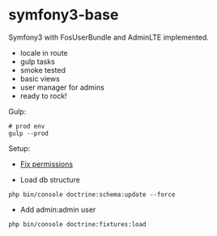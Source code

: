 symfony3-base
=============

Symfony3 with FosUserBundle and AdminLTE implemented.

- locale in route
- gulp tasks
- smoke tested
- basic views
- user manager for admins
- ready to rock!

Gulp:
```
# prod env
gulp --prod
```

Setup:

- [Fix permissions](http://symfony.com/doc/current/setup/file_permissions.html)

- Load db structure

```
php bin/console doctrine:schema:update --force
```

- Add admin:admin user
```
php bin/console doctrine:fixtures:load
```
